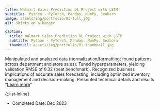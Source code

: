 ```yaml
---
title: Walmart Sales Prediction DL Project with LSTM
subtitle:  Python - PyTorch, Pandas, NumPy, Seaborn
image: assets/img/portfolio/01-full.jpg
alt: Shirts on a hanger

caption:
  title: Walmart Sales Prediction DL Project with LSTM
  subtitle: Python - PyTorch, Pandas, NumPy, Seaborn
  thumbnail: assets/img/portfolio/01-thumbnail.jpg
---
```

Manipulated and analyzed data (normalization/formatting; found patterns across department and store sales). Tuned hyperparameters, yielding validation RMSE of 0.32 (beat benchmark). Recognized business implications of accurate sales forecasting, including optimized inventory management and decision-making. Presented technical details and results. "[Learn more](https://medium.com/@ivyyuqian.yang/lstm-time-series-prediction-for-walmart-sales-data-e3a301dc6790/)"

{:.list-inline}
- Completed Date: Dec 2023


